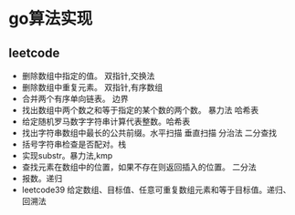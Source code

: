 # go算法实现

## leetcode

* 删除数组中指定的值。 双指针,交换法
* 删除数组中重复元素。 双指针,有序数组
* 合并两个有序单向链表。 边界
* 找出数组中两个数之和等于指定的某个数的两个数。 暴力法 哈希表 
* 给定随机罗马数字字符串计算代表整数。哈希表
* 找出字符串数组中最长的公共前缀。水平扫描 垂直扫描 分治法 二分查找
* 括号字符串检查是否配对。栈
* 实现substr。暴力法,kmp
* 查找元素在数组中的位置，如果不存在则返回插入的位置。 二分法
* 报数。递归
* leetcode39 给定数组、目标值、任意可重复数组元素和等于目标值。递归、回溯法

